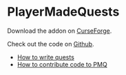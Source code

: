 # PlayerMadeQuests

Download the addon on [CurseForge](https://www.curseforge.com/wow/addons/pmq).

Check out the code on [Github](https://github.com/runeberry/PlayerMadeQuests).

* [How to write quests](quests/index.md)
* [How to contribute code to PMQ](https://github.com/runeberry/PlayerMadeQuests/CONTRIBUTING.md)